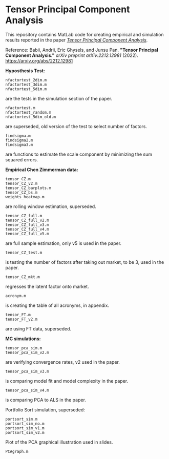 # Tensor Principal Component Analysis
This repository contains MatLab code for creating empirical and simulation results reported in the paper [*Tensor Principal Component Analysis*](https://arxiv.org/abs/2212.12981).

Reference:
Babii, Andrii, Eric Ghysels, and Junsu Pan. **"Tensor Principal Component Analysis."** *arXiv preprint arXiv:2212.12981* (2022). 
https://arxiv.org/abs/2212.12981

**Hyposthesis Test:**
```
nfactortest_2dim.m
nfactortest_3dim.m
nfactortest_5dim.m
```
are the tests in the simulation section of the paper.

```
nfactortest.m
nfactortest_random.m
nfactortest_5dim_old.m
```
are superseded, old version of the test to select number of factors.

```
findsigma.m
findsigma2.m
findsigma3.m
```
are functions to estimate the scale component by minimizing the sum squared errors.

**Empirical Chen Zimmerman data:**
```
tensor_CZ.m
tensor_CZ_v2.m
tensor_CZ_barplots.m
tensor_CZ_bs.m
weights_heatmap.m
```
are rolling window estimation, superseded.

```
tensor_CZ_full.m
tensor_CZ_full_v2.m
tensor_CZ_full_v3.m
tensor_CZ_full_v4.m
tensor_CZ_full_v5.m
```
are full sample estimation, only v5 is used in the paper.

```
tensor_CZ_test.m
```
is testing the number of factors after taking out market, to be 3, used in the paper.

```
tensor_CZ_mkt.m
```
regresses the latent factor onto market.

```
acronym.m
```
is creating the table of all acronyms, in appendix.

```
tensor_FT.m
tensor_FT_v2.m
```
are using FT data, superseded.

**MC simulations:**
```
tensor_pca_sim.m
tensor_pca_sim_v2.m
```
are verifying convergence rates, v2 used in the paper.

```
tensor_pca_sim_v3.m
```
is comparing model fit and model complexity in the paper.

```
tensor_pca_sim_v4.m
```
is comparing PCA to ALS in the paper.

Portfolio Sort simulation, superseded:
```
portsort_sim.m
portsort_sim_no.m
portsort_sim_v1.m
portsort_sim_v2.m
```

Plot of the PCA graphical illustration used in slides.
```
PCAgraph.m
```


